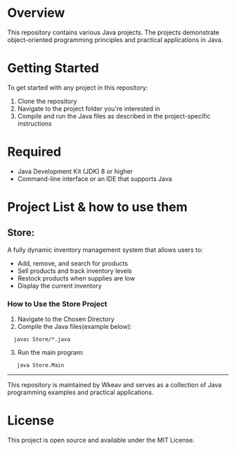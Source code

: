 # Overview 
This repository contains various Java projects. The projects demonstrate object-oriented programming principles and practical applications in Java.

# Getting Started 
To get started with any project in this repository:
  1. Clone the repository
  2. Navigate to the project folder you're interested in
  3. Compile and run the Java files as described in the project-specific instructions

# Required 
  * Java Development Kit (JDK) 8 or higher
  * Command-line interface or an IDE that supports Java

    
# Project List & how to use them

## Store:
A fully dynamic inventory management system that allows users to:
  * Add, remove, and search for products
  * Sell products and track inventory levels
  * Restock products when supplies are low
  * Display the current inventory

### How to Use the Store Project
  1. Navigate to the Chosen Directory
  2. Compile the Java files(example below):
  ```
    javac Store/*.java
  ```
  3. Run the main program:
  ```
     java Store.Main
  ```
    
---
This repository is maintained by Wkeav and serves as a collection of Java programming examples and practical applications.

# License
This project is open source and available under the MIT License.

